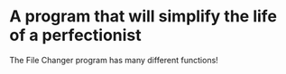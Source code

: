 # A program that will simplify the life of a perfectionist
The File Changer program has many different functions!
